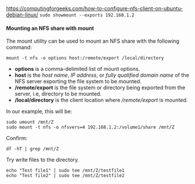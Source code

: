 https://computingforgeeks.com/how-to-configure-nfs-client-on-ubuntu-debian-linux/
`sudo showmount --exports 192.168.1.2`

#### Mounting an NFS share with mount

The mount utility can be used to mount an NFS share with the following command:
```
mount -t nfs -o options host:/remote/export /local/directory
```

-   **options** is a comma-delimited list of mount options.
-   **host** is the _host name_, _IP address_, or _fully qualified domain name_ of the NFS server exporting the file system to be mounted.
-   **/remote/export** is the file system or directory being exported from the server, i.e, directory to be mounted.
-   **/local/directory** is the client location where _/remote/export_ is mounted.

In our example, this will be:
```
sudo umount /mnt/Z
sudo mount -t nfs -o nfsvers=4 192.168.1.2:/volume1/share /mnt/Z
```
Confirm:
```
df -hT | grep /mnt/Z
```
Try write files to the directory.
```
echo "Test file1" | sudo tee /mnt/Z/testfile1
echo "Test file2" | sudo tee /mnt/Z/testfile2
```

